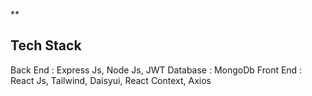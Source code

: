 \*\*

## Tech Stack

Back End : Express Js, Node Js, JWT
Database : MongoDb
Front End : React Js, Tailwind, Daisyui, React Context, Axios
